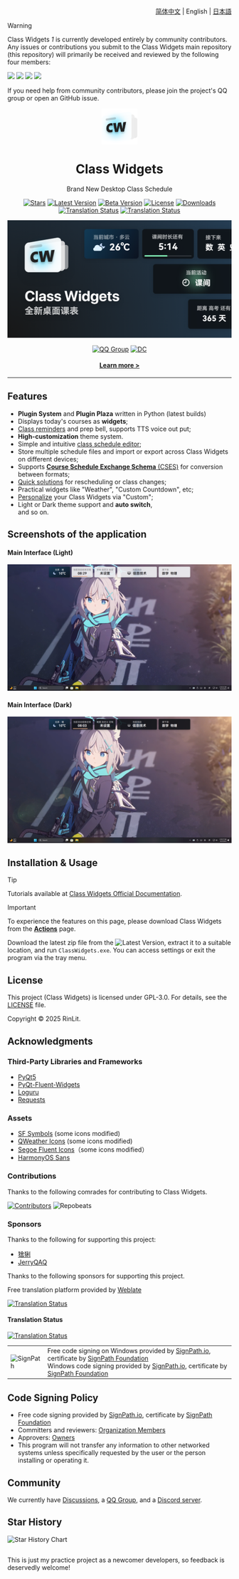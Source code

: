 <div align="right">
<a href="/README.md">简体中文</a> | English | <a href="/docs/readme/README.ja.md">日本語</a>
</div>

> [!Warning]
> Class Widgets *1* is currently developed entirely by community contributors. Any issues or contributions you submit to the Class Widgets main repository (this repository) will primarily be received and reviewed by the following four members:
>
> [![](https://images.weserv.nl/?url=github.com/pizeroLOL.png?v=4&h=80&w=80&mask=circle&maxage=7d)](https://github.com/pizeroLOL) [![](https://images.weserv.nl/?url=github.com/IsHPDuwu.png?v=4&h=80&w=80&mask=circle&maxage=7d)](https://github.com/IsHPDuwu) [![](https://images.weserv.nl/?url=github.com/baiyao105.png?v=4&h=80&w=80&mask=circle&maxage=7d)](https://github.com/baiyao105) [![](https://images.weserv.nl/?url=github.com/Artist-MOBAI.png?v=4&h=80&w=80&mask=circle&maxage=7d)](https://github.com/Artist-MOBAI)
>
> If you need help from community contributors, please join the project's QQ group or open an GitHub issue.

<p align="center">
  <img width="16%" align="center" src="../../img/Logo.png" alt="logo">
</p>
  <h1 align="center">
  Class Widgets
</h1>
<p align="center">
  Brand New Desktop Class Schedule
</p>

<div align="center">

[![Stars](https://img.shields.io/github/stars/Class-Widgets/Class-Widgets?style=for-the-badge&color=orange&label=Stars)](https://github.com/Class-Widgets/Class-Widgets)
[![Latest Version](https://img.shields.io/github/v/release/Class-Widgets/Class-Widgets?style=for-the-badge&color=purple&label=Latest%20Version)](https://github.com/Class-Widgets/Class-Widgets/releases/latest)
[![Beta Version](https://img.shields.io/github/v/tag/Class-Widgets/Class-Widgets?include_prereleases&label=Beta%20Version&color=yellow&style=for-the-badge)](https://github.com/Class-Widgets/Class-Widgets/actions)
[![License](https://img.shields.io/badge/license-GPLv3-blue.svg?label=License&style=for-the-badge)](https://github.com/Class-Widgets/Class-Widgets?tab=GPL-3.0-1-ov-file)
[![Downloads](https://img.shields.io/github/downloads/Class-Widgets/Class-Widgets/total.svg?label=Downloads&color=green&style=for-the-badge)](https://github.com/Class-Widgets/Class-Widgets)
[![Translation Status](https://hosted.weblate.org/widget/class-widgets-1/view/svg-badge.svg)](https://hosted.weblate.org/engage/class-widgets-1/)
[![Translation Status](https://hosted.weblate.org/widget/class-widgets-1/view/language-badge.svg)](https://hosted.weblate.org/engage/class-widgets-1/)

![Banner](../../img/Banner.png)

[![QQ Group](https://img.shields.io/badge/QQ%20%E7%BE%A41-1060640788-blue.svg?logo=qq&color=blue&style=for-the-badge)](https://qm.qq.com/cgi-bin/qm/qr?k=BXGtB7cDFM9CdfIcf9dfmxIWYh9noL6k&jump_from=webapi&authKey=wqfE+jZfLoO52DdVo2KBkVCrzgsxJX78cxx4vaRIHrOKo7tPp9VGsRTx4/kPUZuw)
[![DC](https://img.shields.io/discord/1332636953719476284?style=for-the-badge&logo=discord&logoColor=ffffff&label=Discord%20Server&labelColor=5865f2)](https://discord.gg/EFF4PpqpqZ)

#### [Learn more >](https://www.bilibili.com/video/BV1xwW9eyEGu/)

</div>

______________________________________________________________________

## Features

- **Plugin System** and **Plugin Plaza** written in Python (latest builds)
- Displays today's courses as **widgets**;
- [Class reminders](https://www.yuque.com/rinlit/class-widgets_help/fv2ou1i1ngap0hrl) and prep bell, supports TTS voice out put;
- **High-customization** theme system.
- Simple and intuitive [class schedule editor](https://www.yuque.com/rinlit/class-widgets_help/oozelh8r56tmw0xb);
- Store multiple schedule files and import or export across Class Widgets on different devices;
- Supports [**Course Schedule Exchange Schema** (CSES)](https://github.com/SmartTeachCN/CSES) for conversion between formats;
- [Quick solutions](https://www.yuque.com/rinlit/class-widgets_help/gc4epffu7g5bf9os) for rescheduling or class changes;
- Practical widgets like "Weather", "Custom Countdown", etc;
- [Personalize](https://www.yuque.com/rinlit/class-widgets_help/qyly70ht1ogge1pi) your Class Widgets via "Custom";
- Light or Dark theme support and **auto switch**,<br>and so on.

## Screenshots of the application

#### Main Interface (Light)

![scrshot_0](../../img/screenshot_0.png)

#### Main Interface (Dark)

![scrshot_0](../../img/screenshot_1.png)

## Installation & Usage

> [!TIP]
> Tutorials available at [Class Widgets Official Documentation](https://www.yuque.com/rinlit/class-widgets_help/gs3gsbms1iivgibm).

> [!IMPORTANT]
> To experience the features on this page, please download Class Widgets from the [**Actions**](https://github.com/Class-Widgets/Class-Widgets/actions) page.

Download the latest zip file from the ![Latest Version](https://img.shields.io/github/v/release/Class-Widgets/Class-Widgets?style=flat&color=purple&label=Latest), extract it to a suitable location, and run `ClassWidgets.exe`.
You can access settings or exit the program via the tray menu.

## License

This project (Class Widgets) is licensed under GPL-3.0. For details, see the [LICENSE](./LICENSE) file.

Copyright © 2025 RinLit.

## Acknowledgments

### Third-Party Libraries and Frameworks

- [PyQt5](https://www.riverbankcomputing.com/static/Docs/PyQt5/)
- [PyQt-Fluent-Widgets](https://github.com/zhiyiYo/PyQt-Fluent-Widgets)
- [Loguru](https://github.com/Delgan/loguru)
- [Requests](https://github.com/psf/requests)

### Assets

- [SF Symbols](https://developer.apple.com/sf-symbols/) (some icons modified)
- [QWeather Icons](https://icons.qweather.com/en/) (some icons modified)
- [Segoe Fluent Icons](https://learn.microsoft.com/en-us/windows/apps/design/style/segoe-fluent-icons-font)（some icons modified）
- [HarmonyOS Sans](https://developer.huawei.com/consumer/en/design/resource/)

### Contributions

Thanks to the following comrades for contributing to Class Widgets.

[![Contributors](http://contrib.nn.ci/api?repo=Class-Widgets/Class-Widgets&repo=Class-Widgets/plugin-plaza&repo=Class-Widgets/cw-interim-site)](https://github.com/Class-Widgets/Class-Widgets/graphs/contributors)
![Repobeats](https://repobeats.axiom.co/api/embed/9d06f1435d1b14cb7837d1e863e55f24cc98df23.svg "Repobeats analytics image")

### Sponsors

Thanks to the following for supporting this project:

- [猞猁](http://dq6666.cn/)
- [JerryQAQ](http://hub.rinlit.cn/)

Thanks to the following sponsors for supporting this project.

Free translation platform provided by [Weblate](https://hosted.weblate.org/engage/class-widgets-1/)

[![Translation Status](https://hosted.weblate.org/widget/class-widgets-1/view/open-graph.png)](https://hosted.weblate.org/engage/class-widgets-1/)

#### Translation Status

[![Translation Status](https://hosted.weblate.org/widget/class-widgets-1/view/multi-auto.svg)](https://hosted.weblate.org/engage/class-widgets-1/)

<table>
  <tr>
    <td>
      <img alt="SignPath" src="https://signpath.org/assets/favicon-50x50.png" />
    </td>
    <td>
    Free code signing on Windows provided by <a href="https://signpath.io">SignPath.io</a>, certificate by <a href="https://signpath.org/">SignPath Foundation</a><br/>
    Windows code signing provided by <a href="https://signpath.io">SignPath.io</a>, certificate by <a href="https://signpath.org">SignPath Foundation</a>
    </td>
  </tr>
</table>

## Code Signing Policy

- Free code signing provided by [SignPath.io](https://about.signpath.io/), certificate by [SignPath Foundation](https://signpath.org/)
- Committers and reviewers: [Organization Members](https://github.com/orgs/Class-Widgets/people)
- Approvers: [Owners](https://github.com/orgs/Class-Widgets/people?query=role%3Aowner)
- This program will not transfer any information to other networked systems unless specifically requested by the user or the person installing or operating it.

## Community

We currently have [Discussions](https://github.com/orgs/Class-Widgets/discussions), a [QQ Group](http://qm.qq.com/cgi-bin/qm/qr?_wv=1027&k=yHXKCAjOxlpTpJ4mNdXm0mxOneYUinRs&authKey=sd3%2F06iGdOZUjkXXPBeIzGnFDIeYwmdwuM8dhk25fi%2B1CUL32MkeN2EEfjdo2pzE&noverify=0&group_code=169200380), and a [Discord server](https://discord.gg/EFF4PpqpqZ).

## Star History

<picture>
   <source media="(prefers-color-scheme: dark)" srcset="https://api.star-history.com/svg?repos=Class-Widgets/Class-Widgets&type=Date&theme=dark" />
   <source media="(prefers-color-scheme: light)" srcset="https://api.star-history.com/svg?repos=Class-Widgets/Class-Widgets&type=Date" />
   <img alt="Star History Chart" src="https://api.star-history.com/svg?repos=Class-Widgets/Class-Widgets&type=Date" />
 </picture>

##

This is just my practice project as a newcomer developers, so feedback is deservedly welcome!
